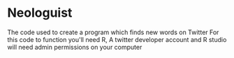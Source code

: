 # Neologuist
The code used to create a program which finds new words on Twitter
For this code to function you'll need R, A twitter developer account and R studio will need admin permissions on your computer
